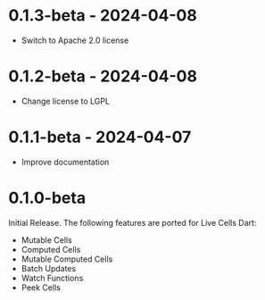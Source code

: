 # 0.1.3-beta - 2024-04-08

* Switch to Apache 2.0 license

# 0.1.2-beta - 2024-04-08

* Change license to LGPL

# 0.1.1-beta - 2024-04-07

* Improve documentation

# 0.1.0-beta

Initial Release. The following features are ported for Live Cells
Dart:

* Mutable Cells
* Computed Cells
* Mutable Computed Cells
* Batch Updates
* Watch Functions
* Peek Cells

